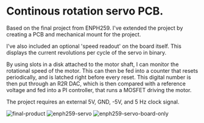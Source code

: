 # Continous rotation servo PCB.

Based on the final project from ENPH259. I've extended the project by creating a PCB and mechanical mount for the project.

I've also included an optional 'speed readout' on the board itself. This displays the current revolutions per cycle of the servo in binary.

By using slots in a disk attached to the motor shaft, I can monitor the rotational speed of the motor. This can then be fed into a counter that resets periodically, and is latched right before every reset. This digital number is then put through an R2R DAC, which is then compared with a reference voltage and fed into a PI controller, that runs a MOSFET driving the motor.

The project requires an external 5V, GND, -5V, and 5 Hz clock signal.

![final-product](https://github.com/user-attachments/assets/f0ccd1d3-18b3-4a7a-b99a-84ee22a1c312)
![enph259-servo](https://github.com/user-attachments/assets/533800ff-53f0-4b58-b47d-1a5afa88ceae)
![enph259-servo-board-only](https://github.com/user-attachments/assets/5b297364-0aed-488e-a999-2987d55b918e)
